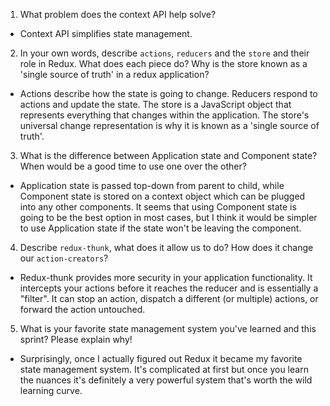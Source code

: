 1. What problem does the context API help solve?

  - Context API simplifies state management.

2. In your own words, describe `actions`, `reducers` and the `store` and their role in Redux. What does each piece do? Why is the store known as a 'single source of truth' in a redux application?

  - Actions describe how the state is going to change. Reducers respond to actions and update the state. The store is a JavaScript object that represents everything that changes within the application. The store's universal change representation is why it is known as a 'single source of truth'.

3. What is the difference between Application state and Component state? When would be a good time to use one over the other?

  - Application state is passed top-down from parent to child, while Component state is stored on a context object which can be plugged into any other components. It seems that using Component state is going to be the best option in most cases, but I think it would be simpler to use Application state if the state won't be leaving the component.

4. Describe `redux-thunk`, what does it allow us to do? How does it change our `action-creators`?

  - Redux-thunk provides more security in your application functionality. It intercepts your actions before it reaches the reducer and is essentially a "filter". It can stop an action, dispatch a different (or multiple) actions, or forward the action untouched.

5. What is your favorite state management system you've learned and this sprint? Please explain why!

  - Surprisingly, once I actually figured out Redux it became my favorite state management system. It's complicated at first but once you learn the nuances it's definitely a very powerful system that's worth the wild learning curve.


